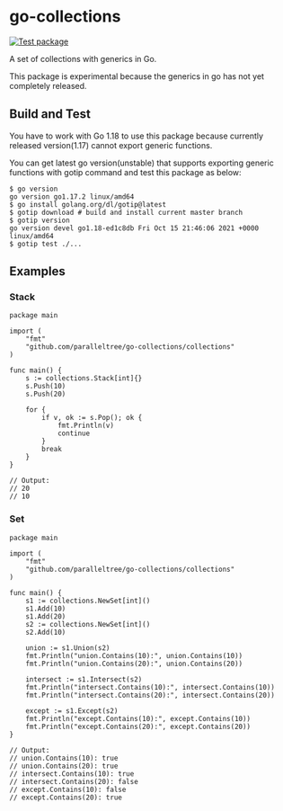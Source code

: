 # go-collections

[![Test package](https://github.com/paralleltree/go-collections/actions/workflows/test.yml/badge.svg)](https://github.com/paralleltree/go-collections/actions/workflows/test.yml)

A set of collections with generics in Go.

This package is experimental because the generics in go has not yet completely released.

## Build and Test

You have to work with Go 1.18 to use this package because currently released version(1.17) cannot export generic functions.

You can get latest go version(unstable) that supports exporting generic functions with gotip command and test this package as below:

    $ go version
    go version go1.17.2 linux/amd64
    $ go install golang.org/dl/gotip@latest
    $ gotip download # build and install current master branch
    $ gotip version
    go version devel go1.18-ed1c8db Fri Oct 15 21:46:06 2021 +0000 linux/amd64
    $ gotip test ./...

## Examples

### Stack

```
package main

import (
	"fmt"
	"github.com/paralleltree/go-collections/collections"
)

func main() {
	s := collections.Stack[int]{}
	s.Push(10)
	s.Push(20)

	for {
		if v, ok := s.Pop(); ok {
			fmt.Println(v)
			continue
		}
		break
	}
}

// Output:
// 20
// 10
```

### Set

```
package main

import (
	"fmt"
	"github.com/paralleltree/go-collections/collections"
)

func main() {
	s1 := collections.NewSet[int]()
	s1.Add(10)
	s1.Add(20)
	s2 := collections.NewSet[int]()
	s2.Add(10)

	union := s1.Union(s2)
	fmt.Println("union.Contains(10):", union.Contains(10))
	fmt.Println("union.Contains(20):", union.Contains(20))

	intersect := s1.Intersect(s2)
	fmt.Println("intersect.Contains(10):", intersect.Contains(10))
	fmt.Println("intersect.Contains(20):", intersect.Contains(20))

	except := s1.Except(s2)
	fmt.Println("except.Contains(10):", except.Contains(10))
	fmt.Println("except.Contains(20):", except.Contains(20))
}

// Output:
// union.Contains(10): true
// union.Contains(20): true
// intersect.Contains(10): true
// intersect.Contains(20): false
// except.Contains(10): false
// except.Contains(20): true
```
